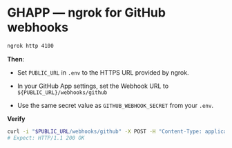 # GHAPP — ngrok for GitHub webhooks

```bash
ngrok http 4100
```

**Then**:

- Set `PUBLIC_URL` in `.env` to the HTTPS URL provided by ngrok.

- In your GitHub App settings, set the Webhook URL to
`${PUBLIC_URL}/webhooks/github`

- Use the same secret value as `GITHUB_WEBHOOK_SECRET` from your `.env`.

**Verify**

```bash
curl -i "$PUBLIC_URL/webhooks/github" -X POST -H "Content-Type: application/json" -d '{"ping":"pong"}'
# Expect: HTTP/1.1 200 OK
```
